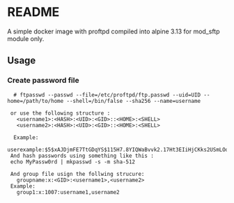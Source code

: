 # README #
A simple docker image with proftpd compiled into alpine 3.13 for mod_sftp module only.

## Usage
### Create password file
```console
  # ftpasswd --passwd --file=/etc/proftpd/ftp.passwd --uid=UID --home=/path/to/home --shell=/bin/false --sha256 --name=username

 or use the following structure :
   <username1>:<HASH>:<UID>:<GID>::<HOME>:<SHELL>
   <username2>:<HASH>:<UID>:<GID>::<HOME>:<SHELL>   

  Example:
   userexample:$5$xAJDjmFE7TtGDqYS$115H7.8YIQWaBvvk2.17Ht3EIiHjCKks2USmLOq7z37:1007:1007::/opt:/bin/false
 And hash passwords using something like this :
 echo MyPassw0rd | mkpasswd -s -m sha-512

 And group file usign the follwing strucure:
   groupname:x:<GID>:<username1>,<username2>
 Example:
   group1:x:1007:username1,username2
```